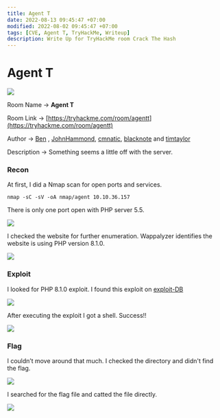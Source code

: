 ```yaml
---
title: Agent T
date: 2022-08-13 09:45:47 +07:00
modified: 2022-08-02 09:45:47 +07:00
tags: [CVE, Agent T, TryHackMe, Writeup]
description: Write Up for TryHackMe room Crack The Hash
---
```

# Agent T

![](https://photos.squarezero.dev/file/abir-images/AgentT/logo.png)

Room Name → **Agent T**

Room Link → [https://tryhackme.com/room/agentt](https://tryhackme.com/room/agentt)

Author → [Ben](https://tryhackme.com/p/ben) , [JohnHammond](https://tryhackme.com/p/JohnHammond), [cmnatic](https://tryhackme.com/p/cmnatic), [blacknote](https://tryhackme.com/p/blacknote) and [timtaylor](https://tryhackme.com/p/timtaylor)

Description → Something seems a little off with the server.

### Recon

At first, I did a Nmap scan for open ports and services.

`nmap -sC -sV -oA nmap/agent 10.10.36.157`

There is only one port open with PHP server 5.5.

![](https://photos.squarezero.dev/file/abir-images/AgentT/1.png)

I checked the website for further enumeration. Wappalyzer identifies the website is using PHP version 8.1.0.

![](https://photos.squarezero.dev/file/abir-images/AgentT/2.png)
### Exploit

I looked for PHP 8.1.0 exploit. I found this exploit on  [exploit-DB](https://www.exploit-db.com/exploits/49933)

![](https://photos.squarezero.dev/file/abir-images/AgentT/3.png)

After executing the exploit I got a shell. Success!!

![](https://photos.squarezero.dev/file/abir-images/AgentT/4.png)

### Flag


I couldn’t move around that much. I checked the directory and didn't find the flag.

![](https://photos.squarezero.dev/file/abir-images/AgentT/5.png)

I searched for the flag file and catted the file directly.  

![](https://photos.squarezero.dev/file/abir-images/AgentT/6.png)